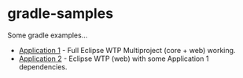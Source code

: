 # gradle-samples

Some gradle examples...

* [Application 1](application1/README.md) - Full Eclipse WTP Multiproject (core + web) working.
* [Application 2](application2/README.md) - Eclipse WTP (web) with some Application 1 dependencies.